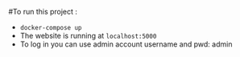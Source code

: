 #To run this project :

* `docker-compose up`
* The website is running at `localhost:5000`
* To log in you can use admin account username and pwd: admin